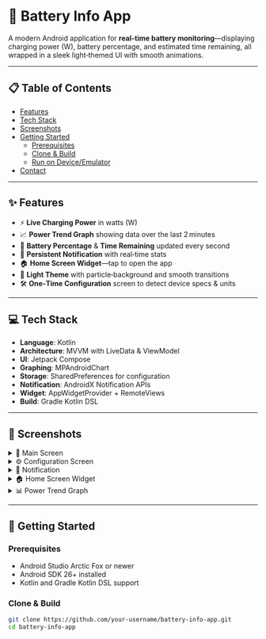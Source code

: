 # 🔋 Battery Info App

A modern Android application for **real-time battery monitoring**—displaying charging power (W), battery percentage, and estimated time remaining, all wrapped in a sleek light‑themed UI with smooth animations.

---

## 📋 Table of Contents

- [Features](#features)  
- [Tech Stack](#tech-stack)  
- [Screenshots](#screenshots)  
- [Getting Started](#getting-started)  
  - [Prerequisites](#prerequisites)  
  - [Clone & Build](#clone--build)  
  - [Run on Device/Emulator](#run-on-deviceemulator)  
- [Contact](#contact)

---

## ✨ Features

- ⚡ **Live Charging Power** in watts (W)  
- 📈 **Power Trend Graph** showing data over the last 2 minutes  
- 🔋 **Battery Percentage** & **Time Remaining** updated every second  
- 🔔 **Persistent Notification** with real‑time stats  
- 🏠 **Home Screen Widget**—tap to open the app  
- 🎨 **Light Theme** with particle‑background and smooth transitions  
- 🛠️ **One‑Time Configuration** screen to detect device specs & units

---

## 💻 Tech Stack

- **Language**: Kotlin  
- **Architecture**: MVVM with LiveData & ViewModel  
- **UI**: Jetpack Compose  
- **Graphing**: MPAndroidChart  
- **Storage**: SharedPreferences for configuration  
- **Notification**: AndroidX Notification APIs  
- **Widget**: AppWidgetProvider + RemoteViews  
- **Build**: Gradle Kotlin DSL

---

## 📸 Screenshots

<details>
  <summary>🔋 Main Screen</summary>

  ![Main Screen](screenshots/screenshot3.jpg)  
  *Real‑time charging power, percentage & estimate*
</details>

<details>
  <summary>⚙️ Configuration Screen</summary>

  ![Configuration Screen](screenshots/screenshot1.jpg)  
  *One‑time setup for device specs & units detection*
</details>

<details>
  <summary>🔔 Notification</summary>

  ![Notification Screen](screenshots/screenshot2.jpg)  
  *Persistent notification with live stats*
</details>

<details>
  <summary>🏠 Home Screen Widget</summary>

  ![Widget Screen](screenshots/screenshot4.jpg)  
  *Interactive widget—tap to launch the app*
</details>

<details>
  <summary>📊 Power Trend Graph</summary>

  ![Graph Screen](screenshots/screenshot5.jpg)  
  *Live graph of charging power over 2 minutes*
</details>

---

## 🚀 Getting Started

### Prerequisites

- Android Studio Arctic Fox or newer  
- Android SDK 26+ installed  
- Kotlin and Gradle Kotlin DSL support  

### Clone & Build

```bash
git clone https://github.com/your-username/battery-info-app.git
cd battery-info-app
